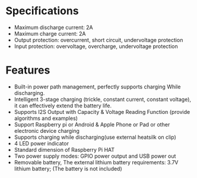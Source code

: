 ---
---

# Specifications

- Maximum discharge current: 2A
- Maximum charge current: 2A
- Output protection: overcurrent, short circuit, undervoltage protection
- Input protection: overvoltage, overcharge, undervoltage protection

# Features

- Built-in power path management, perfectly supports charging While discharging.
- Intelligent 3-stage charging (trickle, constant current, constant voltage), it can effectively extend the battery life.
- Supports I2S Output with Capacity & Voltage Reading Function (provide algorithms and examples)
- Support Raspberry pi or Android & Apple Phone or Pad or other electronic device charging
- Supports charging while discharging(use external heatsilk on clip)
- 4 LED power indicator
- Standard dimension of Raspberry Pi HAT
- Two power supply modes: GPIO power output and USB power out
- Removable battery, The external lithium battery requirements: 3.7V lithium battery; (The battery is not included)